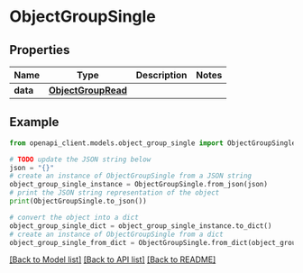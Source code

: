 # ObjectGroupSingle


## Properties

Name | Type | Description | Notes
------------ | ------------- | ------------- | -------------
**data** | [**ObjectGroupRead**](ObjectGroupRead.md) |  | 

## Example

```python
from openapi_client.models.object_group_single import ObjectGroupSingle

# TODO update the JSON string below
json = "{}"
# create an instance of ObjectGroupSingle from a JSON string
object_group_single_instance = ObjectGroupSingle.from_json(json)
# print the JSON string representation of the object
print(ObjectGroupSingle.to_json())

# convert the object into a dict
object_group_single_dict = object_group_single_instance.to_dict()
# create an instance of ObjectGroupSingle from a dict
object_group_single_from_dict = ObjectGroupSingle.from_dict(object_group_single_dict)
```
[[Back to Model list]](../README.md#documentation-for-models) [[Back to API list]](../README.md#documentation-for-api-endpoints) [[Back to README]](../README.md)



